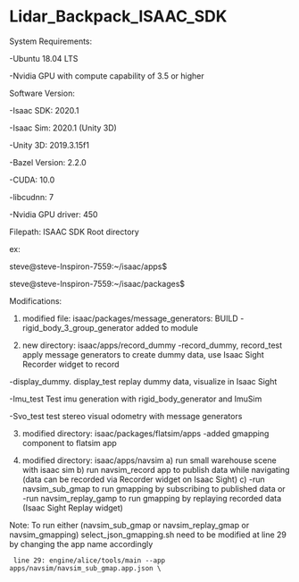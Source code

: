 # Lidar_Backpack_ISAAC_SDK

System  Requirements:

-Ubuntu 18.04 LTS

-Nvidia GPU with compute capability of 3.5 or higher




Software Version:

-Isaac SDK: 2020.1

-Isaac Sim: 2020.1 (Unity 3D)

-Unity 3D: 2019.3.15f1

-Bazel Version: 2.2.0

-CUDA: 10.0

-libcudnn: 7

-Nvidia GPU driver: 450
  
  
  

Filepath: ISAAC SDK Root directory

ex: 

steve@steve-Inspiron-7559:~/isaac/apps$ 

steve@steve-Inspiron-7559:~/isaac/packages$ 


Modifications:
1) modified file: isaac/packages/message_generators: BUILD
  -rigid_body_3_group_generator added to module

2) new directory: isaac/apps/record_dummy
  -record_dummy, record_test 
  apply message generators to create dummy data, use Isaac Sight Recorder widget to record
  
  -display_dummy. display_test
  replay dummy data, visualize in Isaac Sight
  
  -Imu_test
  Test imu generation with rigid_body_generator and ImuSim
  
  -Svo_test
  test stereo visual odometry with message generators
  
3) modified directory: isaac/packages/flatsim/apps
-added gmapping component to flatsim app

4) modified directory: isaac/apps/navsim
a) run small warehouse scene with isaac sim
b) run navsim_record app to publish data while navigating (data can be recorded via Recorder widget on Isaac Sight)
c) -run navsim_sub_gmap to run gmapping by subscribing to published data 
    or
   -run navsim_replay_gamp to run gmapping by replaying recorded data (Isaac Sight Replay widget)

Note: 
     To run either (navsim_sub_gmap or navsim_replay_gmap or navsim_gmapping) 
     select_json_gmapping.sh need to be modified at line 29 by changing the app name accordingly
     
     line 29: engine/alice/tools/main --app apps/navsim/navsim_sub_gmap.app.json \
     
     
  
